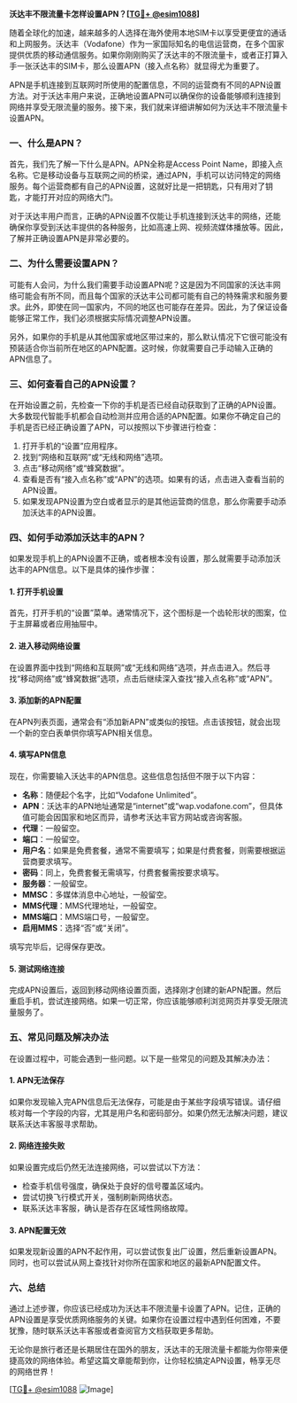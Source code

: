 **沃达丰不限流量卡怎样设置APN？[[TG💪+ @esim1088](https://t.me/s/esim1088)]**

随着全球化的加速，越来越多的人选择在海外使用本地SIM卡以享受更便宜的通话和上网服务。沃达丰（Vodafone）作为一家国际知名的电信运营商，在多个国家提供优质的移动通信服务。如果你刚刚购买了沃达丰的不限流量卡，或者正打算入手一张沃达丰的SIM卡，那么设置APN（接入点名称）就显得尤为重要了。

APN是手机连接到互联网时所使用的配置信息，不同的运营商有不同的APN设置方法。对于沃达丰用户来说，正确地设置APN可以确保你的设备能够顺利连接到网络并享受无限流量的服务。接下来，我们就来详细讲解如何为沃达丰不限流量卡设置APN。

### 一、什么是APN？

首先，我们先了解一下什么是APN。APN全称是Access Point Name，即接入点名称。它是移动设备与互联网之间的桥梁，通过APN，手机可以访问特定的网络服务。每个运营商都有自己的APN设置，这就好比是一把钥匙，只有用对了钥匙，才能打开对应的网络大门。

对于沃达丰用户而言，正确的APN设置不仅能让手机连接到沃达丰的网络，还能确保你享受到沃达丰提供的各种服务，比如高速上网、视频流媒体播放等。因此，了解并正确设置APN是非常必要的。

### 二、为什么需要设置APN？

可能有人会问，为什么我们需要手动设置APN呢？这是因为不同国家的沃达丰网络可能会有所不同，而且每个国家的沃达丰公司都可能有自己的特殊需求和服务要求。此外，即使在同一国家内，不同的地区也可能存在差异。因此，为了保证设备能够正常工作，我们必须根据实际情况调整APN设置。

另外，如果你的手机是从其他国家或地区带过来的，那么默认情况下它很可能没有预装适合你当前所在地区的APN配置。这时候，你就需要自己手动输入正确的APN信息了。

### 三、如何查看自己的APN设置？

在开始设置之前，先检查一下你的手机是否已经自动获取到了正确的APN设置。大多数现代智能手机都会自动检测并应用合适的APN配置。如果你不确定自己的手机是否已经正确设置了APN，可以按照以下步骤进行检查：

1. 打开手机的“设置”应用程序。
2. 找到“网络和互联网”或“无线和网络”选项。
3. 点击“移动网络”或“蜂窝数据”。
4. 查看是否有“接入点名称”或“APN”的选项。如果有的话，点击进入查看当前的APN设置。
5. 如果发现APN设置为空白或者显示的是其他运营商的信息，那么你需要手动添加沃达丰的APN设置。

### 四、如何手动添加沃达丰的APN？

如果发现手机上的APN设置不正确，或者根本没有设置，那么就需要手动添加沃达丰的APN信息。以下是具体的操作步骤：

#### 1. 打开手机设置

首先，打开手机的“设置”菜单。通常情况下，这个图标是一个齿轮形状的图案，位于主屏幕或者应用抽屉中。

#### 2. 进入移动网络设置

在设置界面中找到“网络和互联网”或“无线和网络”选项，并点击进入。然后寻找“移动网络”或“蜂窝数据”选项，点击后继续深入查找“接入点名称”或“APN”。

#### 3. 添加新的APN配置

在APN列表页面，通常会有“添加新APN”或类似的按钮。点击该按钮，就会出现一个新的空白表单供你填写APN相关信息。

#### 4. 填写APN信息

现在，你需要输入沃达丰的APN信息。这些信息包括但不限于以下内容：
- **名称**：随便起个名字，比如“Vodafone Unlimited”。
- **APN**：沃达丰的APN地址通常是“internet”或“wap.vodafone.com”，但具体值可能会因国家和地区而异，请参考沃达丰官方网站或咨询客服。
- **代理**：一般留空。
- **端口**：一般留空。
- **用户名**：如果是免费套餐，通常不需要填写；如果是付费套餐，则需要根据运营商要求填写。
- **密码**：同上，免费套餐无需填写，付费套餐需按要求填写。
- **服务器**：一般留空。
- **MMSC**：多媒体消息中心地址，一般留空。
- **MMS代理**：MMS代理地址，一般留空。
- **MMS端口**：MMS端口号，一般留空。
- **启用MMS**：选择“否”或“关闭”。

填写完毕后，记得保存更改。

#### 5. 测试网络连接

完成APN设置后，返回到移动网络设置页面，选择刚才创建的新APN配置。然后重启手机，尝试连接网络。如果一切正常，你应该能够顺利浏览网页并享受无限流量服务了。

### 五、常见问题及解决办法

在设置过程中，可能会遇到一些问题。以下是一些常见的问题及其解决办法：

#### 1. APN无法保存

如果你发现输入完APN信息后无法保存，可能是由于某些字段填写错误。请仔细核对每一个字段的内容，尤其是用户名和密码部分。如果仍然无法解决问题，建议联系沃达丰客服寻求帮助。

#### 2. 网络连接失败

如果设置完成后仍然无法连接网络，可以尝试以下方法：
- 检查手机信号强度，确保处于良好的信号覆盖区域内。
- 尝试切换飞行模式开关，强制刷新网络状态。
- 联系沃达丰客服，确认是否存在区域性网络故障。

#### 3. APN配置无效

如果发现新设置的APN不起作用，可以尝试恢复出厂设置，然后重新设置APN。同时，也可以尝试从网上查找针对你所在国家和地区的最新APN配置文件。

### 六、总结

通过上述步骤，你应该已经成功为沃达丰不限流量卡设置了APN。记住，正确的APN设置是享受优质网络服务的关键。如果你在设置过程中遇到任何困难，不要犹豫，随时联系沃达丰客服或者查阅官方文档获取更多帮助。

无论你是旅行者还是长期居住在国外的朋友，沃达丰的无限流量卡都能为你带来便捷高效的网络体验。希望这篇文章能帮到你，让你轻松搞定APN设置，畅享无尽的网络世界！

[[TG💪+ @esim1088](https://t.me/s/esim1088) ![Image](https://i.postimg.cc/4NQfJmqS/Snipaste-2025-05-13-00-14-12.png)]
